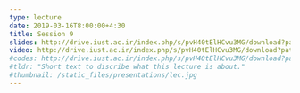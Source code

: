 ```yaml
---
type: lecture
date: 2019-03-16T8:00:00+4:30
title: Session 9
slides: http://drive.iust.ac.ir/index.php/s/pvH40tElHCvu3MG/download?path=%2FSlides&files=AP_Session9.pdf
video: http://drive.iust.ac.ir/index.php/s/pvH40tElHCvu3MG/download?path=%2FClassVideos&files=S9.mp4
#codes: http://drive.iust.ac.ir/index.php/s/pvH40tElHCvu3MG/download?path=%2FCode&files=S9.zip
#tldr: "Short text to discribe what this lecture is about."
#thumbnail: /static_files/presentations/lec.jpg
---
```

